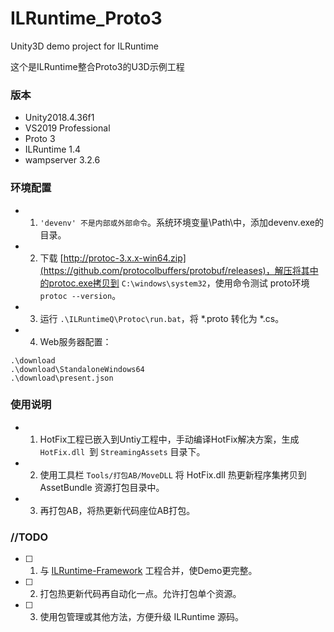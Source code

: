 # ILRuntime_Proto3
Unity3D demo project for ILRuntime

这个是ILRuntime整合Proto3的U3D示例工程

### 版本
- Unity2018.4.36f1
- VS2019 Professional
- Proto 3
- ILRuntime 1.4
- wampserver 3.2.6

### 环境配置
- 1. ``'devenv' 不是内部或外部命令``。系统环境变量\Path\中，添加devenv.exe的目录。
- 2. 下载 [http://protoc-3.x.x-win64.zip](https://github.com/protocolbuffers/protobuf/releases)，解压将其中的protoc.exe拷贝到 ``C:\windows\system32``，使用命令测试 proto环境 ``protoc --version``。
- 3. 运行 ``.\ILRuntimeQ\Protoc\run.bat``，将 *.proto 转化为 *.cs。
- 4. Web服务器配置：
```
.\download
.\download\StandaloneWindows64
.\download\present.json
```

### 使用说明
- 1. HotFix工程已嵌入到Untiy工程中，手动编译HotFix解决方案，生成 ``HotFix.dll ``到 ``StreamingAssets`` 目录下。
- 2. 使用工具栏 ``Tools/打包AB/MoveDLL`` 将 HotFix.dll 热更新程序集拷贝到 AssetBundle 资源打包目录中。
- 3. 再打包AB，将热更新代码座位AB打包。

### //TODO
- [ ] 1. 与 [ILRuntime-Framework](https://github.com/setsuodu/ILRuntime-Framework) 工程合并，使Demo更完整。
- [ ] 2. 打包热更新代码再自动化一点。允许打包单个资源。
- [ ] 3. 使用包管理或其他方法，方便升级 ILRuntime 源码。

